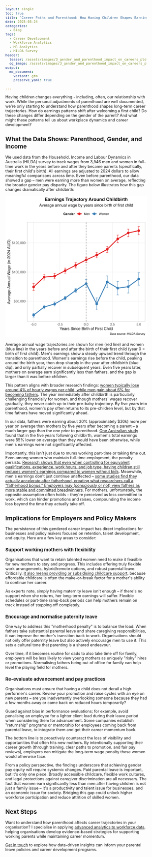```yaml
---
layout: single
toc: true
title: "Career Paths and Parenthood: How Having Children Shapes Earnings Trajectories"
date: 2025-03-24
categories:
  - Blog
tags:
  - Career Development
  - Workforce Analytics
  - HR Analytics
  - HILDA Survey
header:
  teaser: /assets/images/3_gender_and_parenthood_impact_on_careers_plot.png
  og_image: /assets/images/3_gender_and_parenthood_impact_on_careers_plot.png
output: 
  md_document:
    variant: gfm
    preserve_yaml: true
    
---
```


<style>
  body {
    font-size: 0.8em; /* Adjust font size just for this page */
  }
</style>

Having children changes everything - including, often, our relationship with work. While the personal adjustments of parenthood are well documented, we're only starting to understand how parenthood shapes long-term career trajectories. How do earnings patterns shift after welcoming a first child? Do these changes differ depending on the gender of the parent? And what might these patterns tell us about workplace dynamics and career development?

## What the Data Shows: Parenthood, Gender, and Income

We used data from the Household, Income and Labour Dynamics in Australia (HILDA) survey to track wages from 3,546 men and women in full-time work in the years before and after they became parents (specifically, their first child's birth). All earnings are adjusted to 2024 dollars to allow meaningful comparisons across time. Even before parenthood, our data showed a gap – men were earning more than women on average, reflecting the broader gender pay disparity. The figure below illustrates how this gap changes dramatically after childbirth:

![](/assets/images/3_gender_and_parenthood_impact_on_careers_plot.png)

Average annual wage trajectories are shown for men (red line) and women (blue line) in the years before and after the birth of their first child (year 0 = birth of first child). Men's earnings show a steady upward trend through the transition to parenthood. Women's earnings rise before the child, peaking around the birth year, then drop sharply in the year after childbirth (blue dip), and only partially recover in subsequent years. Even five years later, mothers on average earn significantly less than fathers, and the gap is larger than it was before children.

This pattern aligns with broader research findings: [women typically lose around 4% of hourly wages per child, while men gain about 6% for becoming fathers](https://medium.com/leveled-legislation/why-the-motherhood-penalty-fatherhood-bonus-are-more-than-just-feminist-issues-122592807466)​. The year immediately after childbirth is particularly challenging financially for women, and though mothers' wages recover gradually, they never catch up to their pre-baby trajectory. By five years into parenthood, women's pay often returns to its pre-children level, but by that time fathers have moved significantly ahead.

In our data, fathers were earning about 30% (approximately $30k) more per year on average than mothers by five years after becoming a parent – a much larger gap than the one prior to parenthood. [One Australian study](https://treasury.gov.au/publication/p2023-372004) found that in the five years following childbirth, women's total earnings were 55% lower on average than they would have been otherwise, while men's earnings were not significantly affected​.

Importantly, this isn't just due to mums working part-time or taking time out. Even among women who maintain full-time employment, the penalty persists. [Research shows that even when controlling for equivalent qualifications, experience, work hours, and job type, having children still reduces women's earnings compared to women without kids](https://www.thirdway.org/report/the-fatherhood-bonus-and-the-motherhood-penalty-parenthood-and-the-gender-gap-in-pay)​. Meanwhile, men's earnings don't just continue unaffected – [some studies find they actually accelerate after fatherhood, creating what researchers call a "fatherhood bonus." Employers may (consciously or not) view fathers as more stable and committed breadwinners](https://medium.com/leveled-legislation/why-the-motherhood-penalty-fatherhood-bonus-are-more-than-just-feminist-issues-122592807466)​. For mothers, unfortunately, the opposite assumption often holds – they're perceived as less committed to work, which can hinder promotions and raises, compounding the income loss beyond the time they actually take off.

## Implications for Employers and Policy Makers

The persistence of this gendered career impact has direct implications for businesses and policy makers focused on retention, talent development, and equity. Here are a few key areas to consider:

### Support working mothers with flexibility

Organisations that want to retain talented women need to make it feasible for new mothers to stay and progress. This includes offering truly flexible work arrangements, hybrid/remote options, and robust parental leave. Critically, [it also means providing or subsidising childcare support](https://www.businessthink.unsw.edu.au/articles/gender-gap-progress-childcare-support#:~:text=Childcare%20support%20and%20access%20are,insufficient%20to%20realise%20pay%20equity), because affordable childcare is often the make-or-break factor for a mother's ability to continue her career​.

As experts note, simply having maternity leave isn't enough – if there's no support when she returns, her long-term earnings will suffer. Flexible schedules or part-time ramp-back periods can help mothers remain on track instead of stepping off completely.

### Encourage and normalise paternity leave

One way to address this "motherhood penalty" is to balance the load. When fathers take substantial parental leave and share caregiving responsibilities, it can improve the mother's transition back to work. Organisations should not only offer paternity leave but also actively encourage men to use it. This sets a cultural tone that parenting is a shared endeavour.

Over time, if it becomes routine for dads to also take time off for family, employers will be less likely to view young mothers as uniquely "risky" hires or promotions. Normalising fathers being out of office for family can help level the playing field for mothers.

### Re-evaluate advancement and pay practices

Organisations must ensure that having a child does not derail a high performer's career. Review your promotion and raise cycles with an eye on new parents – are you inadvertently overlooking someone because they had a few months away or came back on reduced hours temporarily?

Guard against bias in performance evaluations; for example, avoid penalising an employee for a lighter client load during their leave period when considering them for advancement. Some companies establish "returnship" programs or mentorship for employees coming back from parental leave, to integrate them and get their career momentum back.

The bottom line is to proactively counteract the loss of visibility and opportunities that often hits new mothers. By intentionally supporting their career growth (through training, clear paths to promotion, and fair pay reviews), employers can mitigate the long-term wage penalty these women would otherwise face.

From a policy perspective, the findings underscore that achieving gender pay equity will require systemic changes. Paid parental leave is important, but it's only one piece. Broadly accessible childcare, flexible work cultures, and legal protections against caregiver discrimination are all necessary. The fact that women earn significantly less than men after having children is not just a family issue – it's a productivity and talent issue for businesses, and an economic issue for society. Bridging this gap could unlock higher workforce participation and reduce attrition of skilled women.

## Next Steps

Want to understand how parenthood affects career trajectories in your organisation? I specialise in applying [advanced analytics to workforce data](/consulting), helping organisations develop evidence-based strategies for supporting working parents while maintaining career momentum.

[Get in touch](mailto:t.ballard@uq.edu.au) to explore how data-driven insights can inform your parental leave policies and career development programs.





